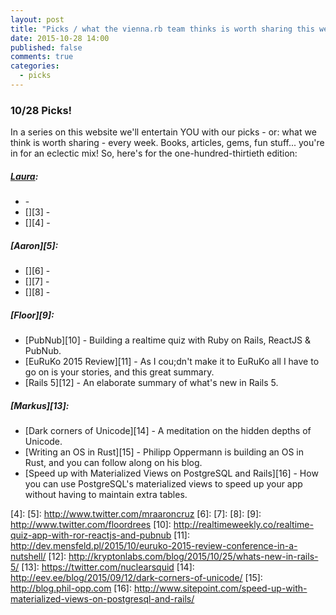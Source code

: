 ```yaml
---
layout: post
title: "Picks / what the vienna.rb team thinks is worth sharing this week"
date: 2015-10-28 14:00
published: false
comments: true
categories:
  - picks
---
```


### 10/28 Picks!

In a series on this website we'll entertain YOU with our picks - or: what we think is worth sharing - every week.
Books, articles, gems, fun stuff... you're in for an eclectic mix! So, here's for the one-hundred-thirtieth edition:

##### [Laura][1]:
- [][2] -
- [][3] -
- [][4] -

##### [Aaron][5]:
- [][6] -
- [][7] -
- [][8] -

##### [Floor][9]:
- [PubNub][10] - Building a realtime quiz with Ruby on Rails, ReactJS & PubNub.
- [EuRuKo 2015 Review][11] - As I cou;dn't make it to EuRuKo all I have to go on is your stories, and this great summary.
- [Rails 5][12] - An elaborate summary of what's new in Rails 5.

##### [Markus][13]:
- [Dark corners of Unicode][14] - A meditation on the hidden depths of Unicode.
- [Writing an OS in Rust][15] - Philipp Oppermann is building an OS in Rust, and you can follow along on his blog.
- [Speed up with Materialized Views on PostgreSQL and Rails][16] - How you can use PostgreSQL's materialized views to speed up your app without having to maintain extra tables.


[1]: http://www.twitter.com/alicetragedy
[2]:
[3]:
[4]:
[5]: http://www.twitter.com/mraaroncruz
[6]: 
[7]:
[8]:
[9]: http://www.twitter.com/floordrees
[10]: http://realtimeweekly.co/realtime-quiz-app-with-ror-reactjs-and-pubnub
[11]: http://dev.mensfeld.pl/2015/10/euruko-2015-review-conference-in-a-nutshell/
[12]: http://kryptonlabs.com/blog/2015/10/25/whats-new-in-rails-5/
[13]: https://twitter.com/nuclearsquid
[14]: http://eev.ee/blog/2015/09/12/dark-corners-of-unicode/
[15]: http://blog.phil-opp.com
[16]: http://www.sitepoint.com/speed-up-with-materialized-views-on-postgresql-and-rails/

